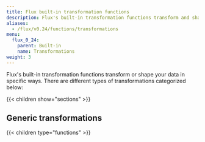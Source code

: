 ```yaml
---
title: Flux built-in transformation functions
description: Flux's built-in transformation functions transform and shape your data in specific ways.
aliases:
  - /flux/v0.24/functions/transformations
menu:
  flux_0_24:
    parent: Built-in
    name: Transformations
weight: 3
---
```


Flux's built-in transformation functions transform or shape your data in specific ways.
There are different types of transformations categorized below:

{{< children show="sections" >}}

## Generic transformations

{{< children type="functions" >}}
